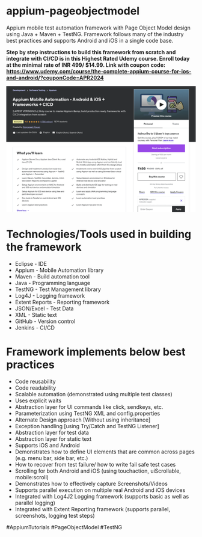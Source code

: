 # appium-pageobjectmodel
Appium mobile test automation framework with Page Object Model design using Java + Maven + TestNG.
Framework follows many of the industry best practices and supports Android and iOS in a single code base.

**Step by step instructions to build this framework from scratch and integrate with CI/CD is in this Highest Rated Udemy course.
Enroll today at the minimal rate of INR 499/ $14.99.
Link with coupon code: https://www.udemy.com/course/the-complete-appium-course-for-ios-and-android/?couponCode=APR2024**

![One of the most comprehensive Appium course ever created](/CourseLandingPage.png)

Technologies/Tools used in building the framework
=================================================
- Eclipse - IDE
- Appium - Mobile Automation library
- Maven - Build automation tool
- Java - Programming language
- TestNG - Test Management library
- Log4J - Logging framework
- Extent Reports - Reporting framework
- JSON/Excel - Test Data
- XML - Static text
- GitHub - Version control
- Jenkins - CI/CD

Framework implements below best practices
=========================================
- Code reusability
- Code readability
- Scalable automation (demonstrated using multiple test classes)
- Uses explicit waits
- Abstraction layer for UI commands like click, sendkeys, etc.
- Parameterization using TestNG XML and config.properties
- Alternate Design approach [Without using inheritance]
- Exception handling [using Try/Catch and TestNG Listener]
- Abstraction layer for test data
- Abstraction layer for static text
- Supports iOS and Android
- Demonstrates how to define UI elements that are common across pages (e.g. menu bar, side bar, etc.)
- How to recover from test failure/ how to write fail safe test cases
- Scrolling for both Android and iOS (using touchaction, uiScrollable, mobile:scroll)
- Demonstrates how to effectively capture Screenshots/Videos
- Supports parallel execution on multiple real Android and iOS devices
- Integrated with Log4J2 Logging framework (supports basic as well as parallel logging)
- Integrated with Extent Reporting framework (supports parallel, screenshots, logging test steps)

#AppiumTutorials #PageObjectModel #TestNG
